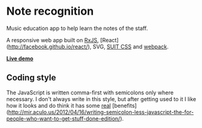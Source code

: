 # Note recognition

Music education app to help learn the notes of the staff.

A responsive web app built on
[RxJS](http://reactive-extensions.github.io/RxJS/), [React]
(http://facebook.github.io/react/), SVG, [SUIT CSS](http://suitcss.github.io/)
and [webpack](http://webpack.github.io/).

**[Live demo](http://sightreadingmastery.com/note-recognition/)**

## Coding style

The JavaScript is written comma-first with semicolons only where necessary. I
don't always write in this style, but after getting used to it I like how it
looks and do think it has some [real](https://gist.github.com/isaacs/357981)
[benefits]
(http://mir.aculo.us/2012/04/16/writing-semicolon-less-javascript-the-for-people-who-want-to-get-stuff-done-edition/).

